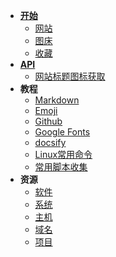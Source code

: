 * [**开始**](README.md)
  * [网站](nav/site.md)
  * [图床](nav/imgbed.md)
  * [收藏](nav/fav.md)
* [**API**](api/api.md)
  * [网站标题图标获取](api/favicon.md)
* **教程**
  * [Markdown](tech/markdown.md)
  * [Emoji](tech/emoji.md)
  * [Github](tech/github.md)
  * [Google Fonts](tech/googlefont.md)
  * [docsify](tech/docsify.md)
  * [Linux常用命令](tech/linux.md)
  * [常用脚本收集](tech/shell.md)
* **资源**
  * [软件](ziyuan/soft.md)
  * [系统](ziyuan/system.md)
  * [主机](ziyuan/host.md)
  * [域名](ziyuan/domin.md)
  * [项目](ziyuan/githubPJ.md)

